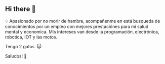 ## Hi there 👋

💡 Apasionado por no morir de hambre, acompañenme en está busqueda de conocimientos por un empleo con mejores prestaciónes para mi salud mental y economica.
Mis intereses van desde la programación, electrónica, robotica, IOT y las motos. 

Tengo 2 gatos. 🙀

Saludos! 🚀
